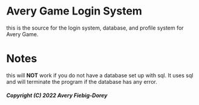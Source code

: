 # Avery Game Login System

this is the source for the login system, database, and profile system for Avery Game. 

# Notes
this will **NOT** work if you do not have a database set up with sql. It uses sql and will terminate the program if the database has any error.




##### Copyright (C) 2022  Avery Fiebig-Dorey
